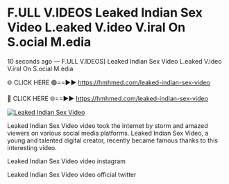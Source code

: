 # F.ULL V.IDEOS Leaked Indian Sex Video L.eaked V.ideo V.iral On S.ocial M.edia

10 seconds ago — F.ULL V.IDEOS] Leaked Indian Sex Video L.eaked V.ideo V.iral On S.ocial M.edia

🌐 CLICK HERE 🟢==►► https://hmhmed.com/leaked-indian-sex-video

🔴 CLICK HERE 🌐==►► https://hmhmed.com/leaked-indian-sex-video

[![Leaked Indian Sex Video](https://i.imgur.com/dJHk4Zq.gif)](https://hmhmed.com/leaked-indian-sex-video)

Leaked Indian Sex Video video took the internet by storm and amazed viewers on various social media platforms. Leaked Indian Sex Video, a young and talented digital creator, recently became famous thanks to this interesting video.

Leaked Indian Sex Video video instagram

Leaked Indian Sex Video video official twitter